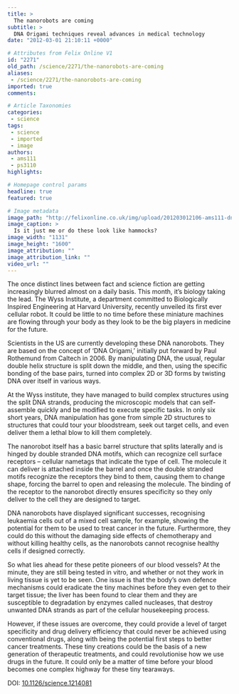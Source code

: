 ```yaml
---
title: >
  The nanorobots are coming
subtitle: >
  DNA Origami techniques reveal advances in medical technology
date: "2012-03-01 21:10:11 +0000"

# Attributes from Felix Online V1
id: "2271"
old_path: /science/2271/the-nanorobots-are-coming
aliases:
 - /science/2271/the-nanorobots-are-coming
imported: true
comments:

# Article Taxonomies
categories:
 - science
tags:
 - science
 - imported
 - image
authors:
 - ams111
 - ps3110
highlights:

# Homepage control params
headline: true
featured: true

# Image metadata
image_path: "http://felixonline.co.uk/img/upload/201203012106-ams111-dna-nano-robot.jpg"
image_caption: >
  Is it just me or do these look like hammocks?
image_width: "1131"
image_height: "1600"
image_attribution: ""
image_attribution_link: ""
video_url: ""
---
```


The once distinct lines between fact and science fiction are getting increasingly blurred almost on a daily basis. This month, it’s biology taking the lead. The Wyss Institute, a department committed to Biologically Inspired Engineering at Harvard University, recently unveiled its first ever cellular robot. It could be little to no time before these miniature machines are flowing through your body as they look to be the big players in medicine for the future.

Scientists in the US are currently developing these DNA nanorobots. They are based on the concept of ‘DNA Origami,’ initially put forward by Paul Rothemund from Caltech in 2006. By manipulating DNA, the usual, regular double helix structure is split down the middle, and then, using the specific bonding of the base pairs, turned into complex 2D or 3D forms by twisting DNA over itself in various ways.

At the Wyss institute, they have managed to build complex structures using the split DNA strands, producing the microscopic models that can self-assemble quickly and be modified to execute specific tasks. In only six short years, DNA manipulation has gone from simple 2D structures to structures that could tour your bloodstream, seek out target cells, and even deliver them a lethal blow to kill them completely.

The nanorobot itself has a basic barrel structure that splits laterally and is hinged by double stranded DNA motifs, which can recognize cell surface receptors – cellular nametags that indicate the type of cell. The molecule it can deliver is attached inside the barrel and once the double stranded motifs recognize the receptors they bind to them, causing them to change shape, forcing the barrel to open and releasing the molecule. The binding of the receptor to the nanorobot directly ensures specificity so they only deliver to the cell they are designed to target.

DNA nanorobots have displayed significant successes, recognising leukaemia cells out of a mixed cell sample, for example, showing the potential for them to be used to treat cancer in the future. Furthermore, they could do this without the damaging side effects of chemotherapy and without killing healthy cells, as the nanorobots cannot recognise healthy cells if designed correctly.

So what lies ahead for these petite pioneers of our blood vessels? At the minute, they are still being tested in vitro, and whether or not they work in living tissue is yet to be seen. One issue is that the body’s own defence mechanisms could eradicate the tiny machines before they even get to their target tissue; the liver has been found to clear them and they are susceptible to degradation by enzymes called nucleases, that destroy unwanted DNA strands as part of the cellular housekeeping process.

However, if these issues are overcome, they could provide a level of target specificity and drug delivery efficiency that could never be achieved using conventional drugs, along with being the potential first steps to better cancer treatments. These tiny creations could be the basis of a new generation of therapeutic treatments, and could revolutionise how we use drugs in the future. It could only be a matter of time before your blood becomes one complex highway for these tiny tearaways.

DOI: [10.1126/science.1214081](http://www.sciencemag.org/content/335/6070/831)
